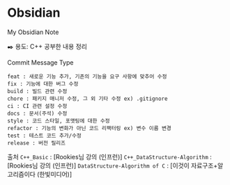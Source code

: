 # Obsidian
My Obsidian Note

✒️ 용도: C++ 공부한 내용 정리

Commit Message Type

	feat : 새로운 기능 추가, 기존의 기능을 요구 사항에 맞추어 수정
	fix : 기능에 대한 버그 수정
	build : 빌드 관련 수정
	chore : 패키지 매니저 수정, 그 외 기타 수정 ex) .gitignore
	ci : CI 관련 설정 수정
	docs : 문서(주석) 수정
	style : 코드 스타일, 포맷팅에 대한 수정
	refactor : 기능의 변화가 아닌 코드 리팩터링 ex) 변수 이름 변경
	test : 테스트 코드 추가/수정
	release : 버전 릴리즈


출처
	`C++_Basic` : [Rookies님 강의 (인프런)]
	`C++_DataStructure-Algorithm` : [Rookies님 강의 (인프런)]
	`DataStructure-Algorithm of C` : [이것이 자료구조+알고리즘이다 (한빛미디어)]